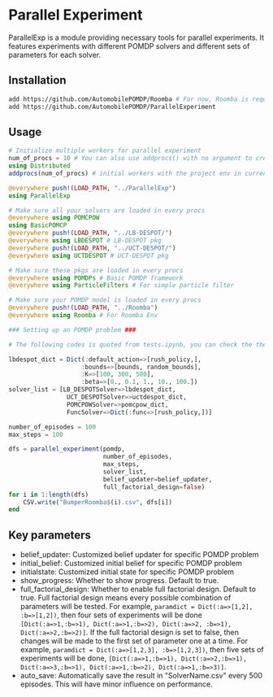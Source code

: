# Parallel Experiment
ParallelExp is a module providing necessary tools for parallel experiments. It features experiments with different POMDP solvers and different sets of parameters for each solver.
## Installation
```bash
add https://github.com/AutomobilePOMDP/Roomba # For now, Roomba is required as a testing module.
add https://github.com/AutomobilePOMDP/ParallelExperiment
```
## Usage
```julia
# Initialize multiple workers for parallel experiment
num_of_procs = 10 # You can also use addprocs() with no argument to create as many workers as your threads
using Distributed
addprocs(num_of_procs) # initial workers with the project env in current work directory

@everywhere push!(LOAD_PATH, "../ParallelExp")
using ParallelExp

# Make sure all your solvers are loaded in every procs
@everywhere using POMCPOW
using BasicPOMCP
@everywhere push!(LOAD_PATH, "../LB-DESPOT/")
@everywhere using LBDESPOT # LB-DESPOT pkg
@everywhere push!(LOAD_PATH, "../UCT-DESPOT/")
@everywhere using UCTDESPOT # UCT-DESPOT pkg

# Make sure these pkgs are loaded in every procs
@everywhere using POMDPs # Basic POMDP framework
@everywhere using ParticleFilters # For simple particle filter

# Make sure your POMDP model is loaded in every procs
@everywhere push!(LOAD_PATH, "../Roomba")
@everywhere using Roomba # For Roomba Env

### Setting up an POMDP problem ###

# The following codes is quoted from tests.ipynb, you can check the the detail there.

lbdespot_dict = Dict(:default_action=>[rush_policy,], 
                    :bounds=>[bounds, random_bounds],
                    :K=>[100, 300, 500],
                    :beta=>[0., 0.1, 1., 10., 100.])
solver_list = [LB_DESPOTSolver=>lbdespot_dict, 
                UCT_DESPOTSolver=>uctdespot_dict, 
                POMCPOWSolver=>pomcpow_dict,
                FuncSolver=>Dict(:func=>[rush_policy,])]

number_of_episodes = 100
max_steps = 100

dfs = parallel_experiment(pomdp,
                          number_of_episodes,
                          max_steps,
                          solver_list,
                          belief_updater=belief_updater,
                          full_factorial_design=false)
for i in 1:length(dfs)
    CSV.write("BumperRoomba$(i).csv", dfs[i])
end
```
## Key parameters
- belief_updater: Customized belief updater for specific POMDP problem
- initial_belief: Customized initial belief for specific POMDP problem
- initialstate: Customized initial state for specific POMDP problem
- show_progress: Whether to show progress. Default to true.
- full_factorial_design: Whether to enable full factorial design. Default to true. Full factorial design means every possible combination of parameters will be tested. For example, ```paramdict = Dict(:a=>[1,2], :b=>[1,2])```, then four sets of experiments will be done ```[Dict(:a=>1,:b=>1), Dict(:a=>1,:b=>2), Dict(:a=>2, :b=>1), Dict(:a=>2,:b=>2)]```. If the full factorial design is set to false, then changes will be made to the first set of parameter one at a time. For example, ```paramdict = Dict(:a=>[1,2,3], :b=>[1,2,3])```, then five sets of experiments will be done, ```[Dict(:a=>1,:b=>1), Dict(:a=>2,:b=>1), Dict(:a=>3,:b=>1), Dict(:a=>1,:b=>2), Dict(:a=>1,:b=>3)]```.
- auto_save: Automatically save the result in "SolverName.csv" every 500 episodes. This will have minor influence on performance.
